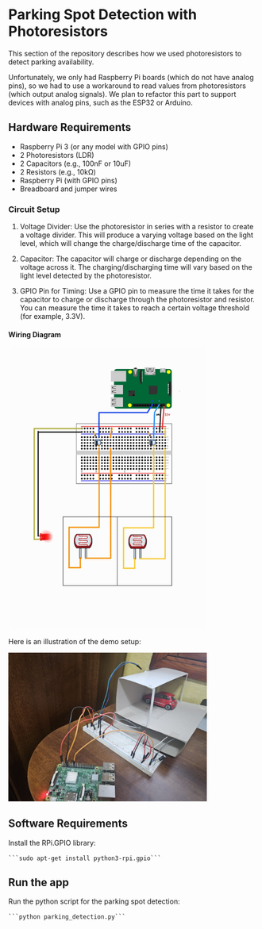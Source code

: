 # Parking Spot Detection with Photoresistors

This section of the repository describes how we used photoresistors to detect parking availability.

Unfortunately, we only had Raspberry Pi boards (which do not have analog pins), so we had to use a workaround to read values from photoresistors (which output analog signals). We plan to refactor this part to support devices with analog pins, such as the ESP32 or Arduino.

## Hardware Requirements

- Raspberry Pi 3 (or any model with GPIO pins)
- 2 Photoresistors (LDR)
- 2 Capacitors (e.g., 100nF or 10uF)
- 2 Resistors (e.g., 10kΩ)
- Raspberry Pi (with GPIO pins)
- Breadboard and jumper wires

### Circuit Setup

1. Voltage Divider: Use the photoresistor in series with a resistor to create a voltage divider. This will produce a varying voltage based on the light level, which will change the charge/discharge time of the capacitor.

2. Capacitor: The capacitor will charge or discharge depending on the voltage across it. The charging/discharging time will vary based on the light level detected by the photoresistor.

3. GPIO Pin for Timing: Use a GPIO pin to measure the time it takes for the capacitor to charge or discharge through the photoresistor and resistor. You can measure the time it takes to reach a certain voltage threshold (for example, 3.3V).

#### Wiring Diagram
<img src="../_readmeImgs_/light_sensor_wiring.jpeg" width="400px"/>

Here is an illustration of the demo setup:

<img src="../_readmeImgs_/light_sensor.jpeg" width="400px"/>

## Software Requirements
Install the RPi.GPIO library:

    ```sudo apt-get install python3-rpi.gpio```

## Run the app

Run the python script for the parking spot detection:

    ```python parking_detection.py```